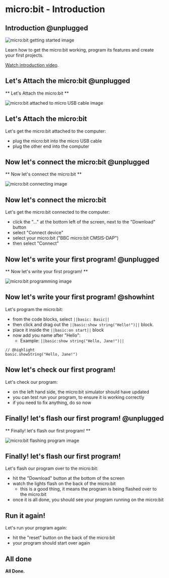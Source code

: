# micro:bit - Introduction

## Introduction @unplugged

![micro:bit getting started image](https://raw.githubusercontent.com/Mr-Coxall/Microbit-Christmas-Decoration/master/docs/static/micro-bit-getting-started.png)

Learn how to get the micro:bit working, program its features and create your first projects.

[Watch introduction video](https://youtu.be/u2u7UJSRuko).

## Let's Attach the micro:bit @unplugged

** Let's Attach the micro:bit **

![micro:bit attached to micro USB cable image](https://raw.githubusercontent.com/Mr-Coxall/Microbit-Christmas-Decoration/master/docs/static/connect-micro-bit.png)

## Let's Attach the micro:bit

Let's get the micro:bit attached to the computer:
- plug the micro:bit into the micro USB cable
- plug the other end into the computer

## Now let's connect the micro:bit @unplugged

** Now let's connect the micro:bit **

![micro:bit connecting image](https://raw.githubusercontent.com/Mr-Coxall/Microbit-Christmas-Decoration/master/docs/static/pair.png)

## Now let's connect the micro:bit

Let's get the micro:bit connected to the computer:
- click the "..." at the bottom left of the screen, next to the "Download" button
- select "Connect device"
- select your micro:bit ("BBC micro:bit CMSIS-DAP")
- then select "Connect"

## Now let's write your first program! @unplugged

** Now let's write your first program! **

![micro:bit programming image](https://raw.githubusercontent.com/Mr-Coxall/Microbit-Christmas-Decoration/master/docs/static/program.jpg)

## Now let's write your first program! @showhint

Let's program the micro:bit:
- from the code blocks, select ``||basic: Basic||``
- then click and drag out the ``||basic:show string("Hello!")||`` block.
- place it inside the ``||basic:on start||`` block
- now add you name after "Hello":
    - Example: ``||basic:show string("Hello, Jane!")||``

```blocks
// @highlight
basic.showString("Hello, Jane!")
```

## Now let's check our first program!

Let's check our program:
- on the left hand side, the micro:bit simulator should have updated
- you can test run your program, to ensure it is working correctly
- if you need to fix anything, do so now

## Finally! let's flash our first program! @unplugged

** Finally! let's flash our first program! **

![micro:bit flashing program image](https://raw.githubusercontent.com/Mr-Coxall/Microbit-Christmas-Decoration/master/docs/static/transfer.jpg)

## Finally! let's flash our first program!

Let's flash our program over to the micro:bit:
- hit the "Download" button at the bottom of the screen
- watch the lights flash on the back of the micro:bit
    - this is a good thing, it means the program is being flashed over to the micro:bit
- once it is all done, you should see your program running on the micro:bit

## Run it again!

Let's run your program again:
- hit the "reset" button on the back of the micro:bit
- your program should start over again

## All done

**All Done.**
